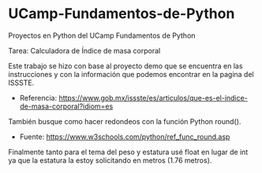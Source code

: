 # UCamp-Fundamentos-de-Python
Proyectos en Python del UCamp Fundamentos de Python

Tarea: Calculadora de Índice de masa corporal

Este trabajo se hizo con base al proyecto demo que se encuentra en las instrucciones y con la información que podemos encontrar en la pagina del ISSSTE.
  - Referencia: https://www.gob.mx/issste/es/articulos/que-es-el-indice-de-masa-corporal?idiom=es

También busque como hacer redondeos con la función Python round().
  - Fuente: https://www.w3schools.com/python/ref_func_round.asp

Finalmente tanto para el tema del peso y estatura usé float en lugar de int ya que la estatura la estoy solicitando en metros (1.76 metros).
